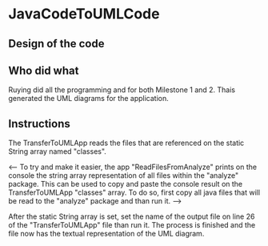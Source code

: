 # JavaCodeToUMLCode

Design of the code
--


Who did what
--
Ruying did all the programming and for both Milestone 1 and 2.
Thais generated the UML diagrams for the application.

Instructions
--
The TransferToUMLApp reads the files that are referenced on the static String array named "classes".

<-- To try and make it easier, the app "ReadFilesFromAnalyze" prints on the console the string array representation of all files within the "analyze" package. This can be used to copy and paste the console result on the TransferToUMLApp "classes" array. To do so, first copy all java files that will be read to the "analyze" package and than run it. -->

After the static String array is set, set the name of the output file on line 26 of the "TransferToUMLApp" file than run it. The process is finished and the file now has the textual representation of the UML diagram.

